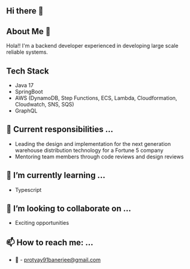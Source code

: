 ## Hi there 👋


<!--
**protyay/protyay** is a ✨ _special_ ✨ repository because its `README.md` (this file) appears on your GitHub profile.

Here are some ideas to get you started:
-->
## About Me :boy:
Hola!! I'm a backend developer experienced in developing large scale reliable systems.

## Tech Stack
- Java 17
- SpringBoot
- AWS (DynamoDB, Step Functions, ECS, Lambda, Cloudformation, Cloudwatch, SNS, SQS)
- GraphQL

## 🔭 Current responsibilities ...
- Leading the design and implementation for the next generation warehouse distribution technology for a Fortune 5 company
- Mentoring team members through code reviews and design reviews

## 🌱 I’m currently learning ...
+ Typescript

## 👯 I’m looking to collaborate on ...
+ Exciting opportunities

## 📫 How to reach me: ...
+ :email: - protyay91banerjee@gmail.com

